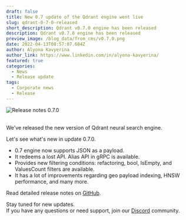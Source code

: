 ```yaml
---
draft: false
title: New 0.7 update of the Qdrant engine went live
slug: qdrant-0-7-0-released
short_description: Qdrant v0.7.0 engine has been released
description: Qdrant v0.7.0 engine has been released
preview_image: /blog_data/from_cms/v0.7.0.png
date: 2022-04-13T08:57:07.604Z
author: Alyona Kavyerina
author_link: https://www.linkedin.com/in/alyona-kavyerina/
featured: true
categories:
  - News
  - Release update
tags:
  - Corporate news
  - Release
---
```

![Release notes 0.7.0](/blog_data/from_cms/v0.7.0.png)

\
We've released the new version of Qdrant neural search engine. 

Let's see what's new in update 0.7.0.

* 0.7 engine now supports JSON as a payload. 
* It redeems a lost API. Alias API in gRPC is available.
* Provides new filtering conditions: refactoring, bool, IsEmpty, and ValuesCount filters are available. 
* It has a lot of improvements regarding geo payload indexing, HNSW performance, and many more.

Read detailed release notes on [GitHub](https://github.com/qdrant/qdrant/releases/tag/v0.7.0).

Stay tuned for new updates.\
If you have any questions or need support, join our [Discord](https://discord.com/invite/tdtYvXjC4h) community.